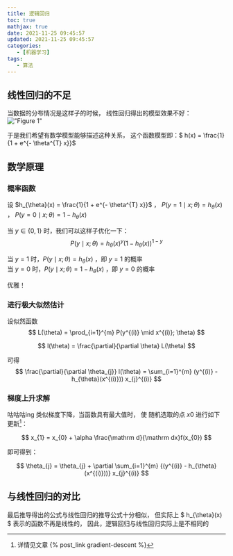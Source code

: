```yaml
---
title: 逻辑回归
toc: true
mathjax: true
date: 2021-11-25 09:45:57
updated: 2021-11-25 09:45:57
categories:
   - [机器学习]
tags:
   - 算法
---
```


## 线性回归的不足

当数据的分布情况是这样子的时候，
线性回归得出的模型效果不好：
!["Figure 1"](Figure_1.svg "Figure 1")

于是我们希望有数学模型能够描述这种关系，
这个函数模型即：$ h(x) = \frac{1}{1 + e^{- \theta^{T} x}}$

## 数学原理

### 概率函数

设 $h_{\theta}(x) = \frac{1}{1 + e^{- \theta^{T} x}}$ ，
$P(y = 1 \mid x ; \theta) = h_{\theta}(x)$ ，
$P(y = 0 \mid x ; \theta) = 1 - h_{\theta}(x)$  

当 $y \in \{0, 1\}$ 时，我们可以这样子优化一下：
$$
P(y \mid x; \theta) = h_{\theta}(x)^{y} (1 - h_{\theta}(x))^{1 - y}
$$

当 $y = 1$ 时，$P(y \mid x; \theta) = h_{\theta}(x)$ ，即 $y = 1$ 的概率  
当 $y = 0$ 时，$P(y \mid x; \theta) = 1 - h_{\theta}(x)$ ，即 $y = 0$ 的概率

优雅！

### 进行极大似然估计  

设似然函数
$$
    L(\theta) = \prod_{i=1}^{m} P(y^{(i)} \mid x^{(i)}; \theta)
$$

$$
    l(\theta) = \frac{\partial}{\partial \theta} L(\theta)
$$

可得  
$$
    \frac{\partial}{\partial \theta_{j}} l(\theta) =
    \sum_{i=1}^{m} (y^{(i)} - h_{\theta}(x^{(i)})) x_{j}^{(i)}
$$

### 梯度上升求解

咕咕咕ing
类似梯度下降，当函数具有最大值时，
使 随机选取的点 $x{0}$ 进行如下更新[^1]：

$$
    x_{1} = x_{0} + \alpha \frac{\mathrm d}{\mathrm dx}f(x_{0})
$$

[^1]: 详情见文章 {% post_link gradient-descent %}

即可得到：

$$
   \theta_{j} = \theta_{j} +
   \partial \sum_{i=1}^{m} {(y^{(i)} - h_{\theta} (x^{(i)}))} x_{j}^{(i)}
$$

## 与线性回归的对比

最后推导得出的公式与线性回归的推导公式十分相似，
但实际上 $ h_{\theta}(x) $ 表示的函数不再是线性的，
因此，逻辑回归与线性回归实际上是不相同的
